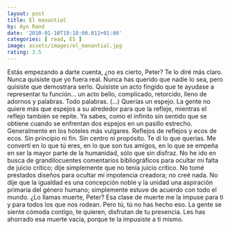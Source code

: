 ```yaml
---
layout: post
title: El manantial
by: Ayn Rand
date: '2010-01-10T19:18:00.012+01:00'
categories: [ read, ES ]
image: assets/images/el_manantial.jpg
rating: 3.5
---
```


Estás empezando a darte cuenta, ¿no es cierto, Peter? Te lo diré más claro. Nunca quisiste que yo fuera real. Nunca has querido que nadie lo sea, pero quisiste que demostrara serlo. Quisiste un acto fingido que te ayudase a representar tu función... un acto bello, complicado, retorcido, lleno de adornos y palabras. Todo palabras. (...) Querías un espejo. La gente no quiere más que espejos a su alrededor para que la refleje, mientras el reflejo también se repite. Ya sabes, como el infinito sin sentido que se obtiene cuando se enfrentan dos espejos en un pasillo estrecho. Generalmente en los hoteles más vulgares. Reflejos de reflejos y ecos de ecos. Sin principio ni fin. Sin centro ni propósito. Te di lo que querías. Me convertí en lo que tú eres, en lo que son tus amigos, en lo que se empeña en ser la mayor parte de la humanidad, sólo que sin disfraz. No he ido en busca de grandilocuentes comentarios bibliográficos para ocultar mi falta de juicio crítico; dije simplemente que no tenía juicio crítico. No tomé prestados diseños para ocultar mí impotencia creadora; no creé nada. No dije que la igualdad es una concepción noble y la unidad una aspiración primaria del género humano; simplemente estuve de acuerdo con todo el mundo. ¿Lo llamas muerte, Peter? Esa clase de muerte me la impuse para ti y para todos los que nos rodean. Pero tú, tú no has hecho eso. La gente se siente cómoda contigo, te quieren, disfrutan de tu presencia. Les has ahorrado esa muerte vacía, porque te la impusiste a ti mismo.
